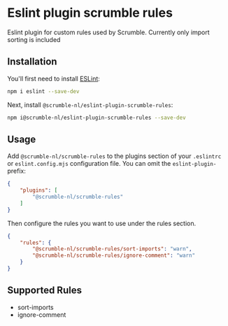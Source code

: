 # Eslint plugin scrumble rules

Eslint plugin for custom rules used by Scrumble. Currently only import sorting is included

## Installation

You'll first need to install [ESLint](https://eslint.org/):

```sh
npm i eslint --save-dev
```

Next, install `@scrumble-nl/eslint-plugin-scrumble-rules`:

```sh
npm i@scrumble-nl/eslint-plugin-scrumble-rules --save-dev
```

## Usage

Add `@scrumble-nl/scrumble-rules` to the plugins section of your `.eslintrc` or `eslint.config.mjs` configuration file. You can omit the `eslint-plugin-` prefix:

```json
{
    "plugins": [
        "@scrumble-nl/scrumble-rules"
    ]
}
```


Then configure the rules you want to use under the rules section.

```json
{
    "rules": {
        "@scrumble-nl/scrumble-rules/sort-imports": "warn",
        "@scrumble-nl/scrumble-rules/ignore-comment": "warn"
    }
}
```

## Supported Rules

- sort-imports
- ignore-comment


